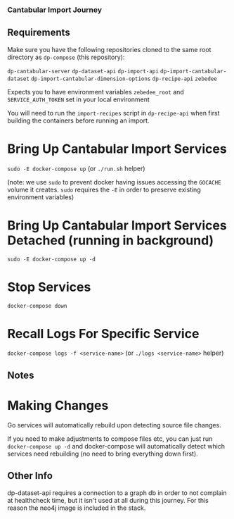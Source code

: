 ### Cantabular Import Journey ###

## Requirements ##

Make sure you have the following repositories cloned to the same root directory
as `dp-compose` (this repository):

`dp-cantabular-server`
`dp-dataset-api`
`dp-import-api`
`dp-import-cantabular-dataset`
`dp-import-cantabular-dimension-options`
`dp-recipe-api`
`zebedee`

Expects you to have environment variables `zebedee_root` and 
`SERVICE_AUTH_TOKEN` set in your local environment

You will need to run the `import-recipes` script in `dp-recipe-api` when
first building the containers before running an import.

# Bring Up Cantabular Import Services #

`sudo -E docker-compose up` (or `./run.sh` helper)

(note: we use `sudo` to prevent docker having issues accessing the `GOCACHE`
volume it creates. `sudo` requires the `-E` in order to preserve existing
environment variables)

# Bring Up Cantabular Import Services Detached (running in background) #

`sudo -E docker-compose up -d`

# Stop Services #

`docker-compose down`

# Recall Logs For Specific Service #

`docker-compose logs -f <service-name>` (or `./logs <service-name>` helper)

## Notes ##

# Making Changes #

Go services will automatically rebuild upon detecting source file changes.

If you need to make adjustments to compose files etc, you can just
run `docker-compose up -d` and docker-compose will automatically detect 
which services need rebuilding (no need to bring everything down first).

## Other Info ##

dp-dataset-api requires a connection to a graph db in order to not complain
at healthcheck time, but it isn't used at all during this journey.
For this reason the neo4j image is included in the stack.
